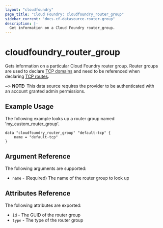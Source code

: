 ```yaml
---
layout: "cloudfoundry"
page_title: "Cloud Foundry: cloudfoundry_router_group"
sidebar_current: "docs-cf-datasource-router-group"
description: |-
  Get information on a Cloud Foundry router_group.
---
```


# cloudfoundry\_router\_group

Gets information on a particular Cloud Foundry router group. Router groups are used to declare [TCP domains](https://docs.cloudfoundry.org/devguide/deploy-apps/router_groups.html) and need to be referenced when declaring [TCP routes](https://docs.cloudfoundry.org/adminguide/enabling-tcp-routing.html).

~> **NOTE:** This data source requires the provider to be authenticated with an account granted admin permissions.

## Example Usage

The following example looks up a router group named 'my_custom_router_group'.

```hcl
data "cloudfoundry_router_group" "default-tcp" {
    name = "default-tcp"    
}
```

## Argument Reference

The following arguments are supported:

* `name` - (Required) The name of the router group to look up

## Attributes Reference

The following attributes are exported:

* `id` - The GUID of the router group
* `type` - The type of the router group
